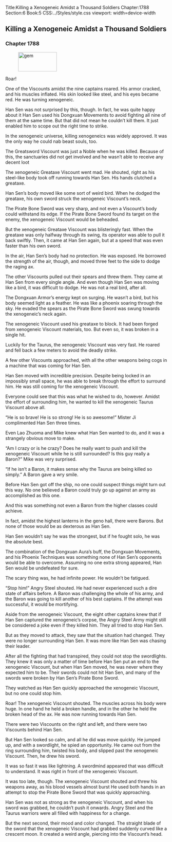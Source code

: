 Title:Killing a Xenogeneic Amidst a Thousand Soldiers 
Chapter:1788 
Section:6 
Book:5 
CSS:../Styles/style.css 
viewport: width=device-width
  
## Killing a Xenogeneic Amidst a Thousand Soldiers
### Chapter 1788
  
<figure>
	<img src="../Images/gem.gif" alt="gem" id="gem" width="120" height="60" />
</figure>
  

  
Roar!

One of the Viscounts amidst the nine captains roared. His armor cracked, and his muscles inflated. His skin looked like steel, and his eyes became red. He was turning xenogeneic.

Han Sen was not surprised by this, though. In fact, he was quite happy about it Han Sen used his Dongxuan Movements to avoid fighting all nine of them at the same time. But that did not mean he couldn’t kill them. It just enabled him to scope out the right time to strike.

In the xenogeneic universe, killing xenogeneics was widely approved. It was the only way he could nab beast souls, too.

The Greatsword Viscount was just a Noble when he was killed. Because of this, the sanctuaries did not get involved and he wasn’t able to receive any decent loot

The xenogeneic Greataxe Viscount went mad. He shouted, right as his steel-like body took off running towards Han Sen. His hands clutched a greataxe.

Han Sen’s body moved like some sort of weird bird. When he dodged the greataxe, his own sword struck the xenogeneic Viscount’s neck.

The Pirate Bone Sword was very sharp, and not even a Viscount’s body could withstand its edge. If the Pirate Bone Sword found its target on the enemy, the xenogeneic Viscount would be beheaded.

But the xenogeneic Greataxe Viscount was blisteringly fast. When the greataxe was only halfway through its swing, its operator was able to pull it back swiftly. Then, it came at Han Sen again, but at a speed that was even faster than his own sword.

In the air, Han Sen’s body had no protection. He was exposed. He borrowed the strength of the air, though, and moved three feet to the side to dodge the raging ax.

The other Viscounts pulled out their spears and threw them. They came at Han Sen from every single angle. And even though Han Sen was moving like a bird, it was difficult to dodge. He was not a real bird, after all.

The Dongxuan Armor’s energy kept on surging. He wasn’t a bird, but his body seemed light as a feather. He was like a phoenix soaring through the sky. He evaded the spears as the Pirate Bone Sword was swung towards the xenogeneic’s neck again.

The xenogeneic Viscount used his greataxe to block. It had been forged from xenogeneic Viscount materials, too. But even so, it was broken in a single hit.

Luckily for the Taurus, the xenogeneic Viscount was very fast. He roared and fell back a few meters to avoid the deadly strike.

A few other Viscounts approached, with all the other weapons being cogs in a machine that was coming for Han Sen.

Han Sen moved with incredible precision. Despite being locked in an impossibly small space, he was able to break through the effort to surround him. He was still coming for the xenogeneic Viscount.

Everyone could see that this was what he wished to do, however. Amidst the effort of surrounding him, he wanted to kill the xenogeneic Taurus Viscount above all.

“He is so brave! He is so strong! He is so awesome!” Mister Ji complimented Han Sen three times.

Even Lao Zhuoma and Mike knew what Han Sen wanted to do, and it was a strangely obvious move to make.

“Am I crazy or is he crazy? Does he really want to push and kill the xenogeneic Viscount while he is still surrounded? Is this guy really a Baron?” Mike was very surprised.

“If he isn’t a Baron, it makes sense why the Taurus are being killed so simply.” A Baron gave a wry smile.

Before Han Sen got off the ship, no one could suspect things might turn out this way. No one believed a Baron could truly go up against an army as accomplished as this one.

And this was something not even a Baron from the higher classes could achieve.

In fact, amidst the highest lanterns in the geno hall, there were Barons. But none of those would be as dexterous as Han Sen.

Han Sen wouldn’t say he was the strongest, but if he fought solo, he was the absolute best.

The combination of the Dongxuan Aura’s buff, the Dongxuan Movements, and his Phoenix Techniques was something none of Han Sen’s opponents would be able to overcome. Assuming no one extra strong appeared, Han Sen would be undefeated for sure.

The scary thing was, he had infinite power. He wouldn’t be fatigued.

“Stop him!” Angry Steel shouted. He had never experienced such a dire state of affairs before. A Baron was challenging the whole of his army, and the Baron was going to kill another of his best captains. If the attempt was successful, it would be mortifying.

Aside from the xenogeneic Viscount, the eight other captains knew that if Han Sen captured the xenogeneic’s corpse, the Angry Steel Army might still be considered a joke even if they killed him. They all tried to stop Han Sen.

But as they moved to attack, they saw that the situation had changed. They were no longer surrounding Han Sen. It was more like Han Sen was chasing their leader.

After all the fighting that had transpired, they could not stop the swordlights. They knew it was only a matter of time before Han Sen put an end to the xenogeneic Viscount, but when Han Sen moved, he was never where they expected him to be. Their swords could not hit Han Sen, and many of the swords were broken by Han Sen’s Pirate Bone Sword.

They watched as Han Sen quickly approached the xenogeneic Viscount, but no one could stop him.

Roar! The xenogeneic Viscount shouted. The muscles across his body were huge. In one hand he held a broken handle, and in the other he held the broken head of the ax. He was now running towards Han Sen.

There were two Viscounts on the right and left, and there were two Viscounts behind Han Sen.

But Han Sen looked so calm, and all he did was move quickly. He jumped up, and with a swordlight, he spied an opportunity. He came out from the ring surrounding him, twisted his body, and slipped past the xenogeneic Viscount. Then, he drew his sword.

It was so fast it was like lightning. A swordmind appeared that was difficult to understand. It was right in front of the xenogeneic Viscount.

It was too late, though. The xenogeneic Viscount shouted and threw his weapons away, as his blood vessels almost burst He used both hands in an attempt to stop the Pirate Bone Sword that was quickly approaching.

Han Sen was not as strong as the xenogeneic Viscount, and when his sword was grabbed, he couldn’t push it onwards. Angry Steel and the Taurus warriors were all filled with happiness for a change.

But the next second, their mood and color changed. The straight blade of the sword that the xenogeneic Viscount had grabbed suddenly curved like a crescent moon. It created a weird angle, piercing into the Viscount’s head.